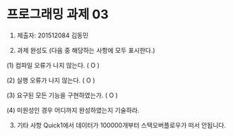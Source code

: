 # 프로그래밍 과제 03

1. 제출자:   201512084 김동민

2. 과제 완성도 (다음 중 해당하는 사항에 모두 표시한다.)

(1) 컴파일 오류가 나지 않는다. (  O  )

(2) 실행 오류가 나지 않는다. (  O  )

(3) 요구된 모든 기능을 구현하였는가. (  O   )

(4) 미원성인 경우 어디까지 완성하였는지 기술하라.



3. 기타 사항 
 Quick1에서 데이터가 100000개부터 스택오버플로우가 떠서 안됩니다.
